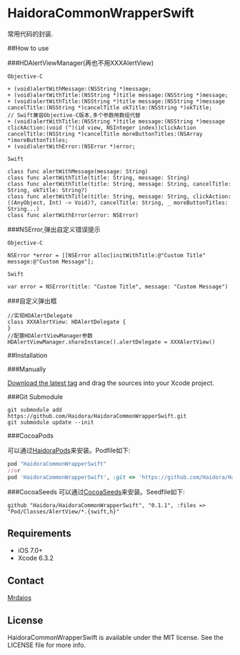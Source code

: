 # HaidoraCommonWrapperSwift

常用代码的封装.

##How to use

###HDAlertViewManager(再也不用XXXAlertView)

```
Objective-C

+ (void)alertWithMessage:(NSString *)message;
+ (void)alertWithTitle:(NSString *)title message:(NSString *)message;
+ (void)alertWithTitle:(NSString *)title message:(NSString *)message cancelTitle:(NSString *)cancelTitle okTitle:(NSString *)okTitle;
// Swift兼容Objective-C版本,多个参数用数组代替
+ (void)alertWithTitle:(NSString *)title message:(NSString *)message clickAction:(void (^)(id view, NSInteger index))clickAction cancelTitle:(NSString *)cancelTitle moreButtonTitles:(NSArray *)moreButtonTitles;
+ (void)alertWithError:(NSError *)error;

Swift

class func alertWithMessage(message: String)
class func alertWithTitle(title: String, message: String)
class func alertWithTitle(title: String, message: String, cancelTitle: String, okTitle: String?)
class func alertWithTitle(title: String, message: String, clickAction: ((AnyObject, Int) -> Void)?, cancelTitle: String, _ moreButtonTitles: String...)
class func alertWithError(error: NSError)
```

###NSError,弹出自定义错误提示

```
Objective-C

NSError *error = [[NSError alloc]initWithTitle:@"Custom Title" message:@"Custom Message"];

Swift

var error = NSError(title: "Custom Title", message: "Custom Message")
```

###自定义弹出框

```
//实现HDAlertDelegate
class XXXAlertView: HDAlertDelegate {
}
//配置HDAlertViewManager参数
HDAlertViewManager.shareInstance().alertDelegate = XXXAlertView()

```

##Installation

###Manually

[Download the latest tag](https://github.com/Haidora/HaidoraCommonWrapperSwift/tags) and drag the sources into your Xcode project.

###Git Submodule

```
git submodule add https://github.com/Haidora/HaidoraCommonWrapperSwift.git
git submodule update --init
```

###CocoaPods

可以通过[HaidoraPods](https://github.com/Haidora/HaidoraPods)来安装。Podfile如下:

```ruby
pod "HaidoraCommonWrapperSwift"
//or
pod 'HaidoraCommonWrapperSwift', :git => 'https://github.com/Haidora/HaidoraCommonWrapperSwift.git', :branch => 'developer'
```

###CocoaSeeds
可以通过[CocoaSeeds](https://github.com/devxoul/CocoaSeeds)来安装。Seedfile如下:
```
github "Haidora/HaidoraCommonWrapperSwift", "0.1.1", :files => "Pod/Classes/AlertView/*.{swift,h}"
```

## Requirements

* iOS 7.0+
* Xcode 6.3.2

## Contact

[Mrdaios](mailto:mrdaios@gmail.com)

## License

HaidoraCommonWrapperSwift is available under the MIT license. See the LICENSE file for more info.

